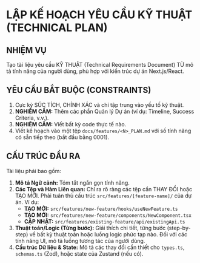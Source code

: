 # LẬP KẾ HOẠCH YÊU CẦU KỸ THUẬT (TECHNICAL PLAN)

## NHIỆM VỤ

Tạo tài liệu yêu cầu KỸ THUẬT (Technical Requirements Document) TỪ mô tả tính năng của người dùng, phù hợp với kiến trúc dự án Next.js/React.

## YÊU CẦU BẮT BUỘC (CONSTRAINTS)

1. Cực kỳ SÚC TÍCH, CHÍNH XÁC và chỉ tập trung vào yếu tố kỹ thuật.
2. **NGHIÊM CẤM:** Thêm các phần Quản lý Dự án (ví dụ: Timeline, Success Criteria, v.v.).
3. **NGHIÊM CẤM:** Viết bất kỳ code thực tế nào.
4. Viết kế hoạch vào một tệp `docs/features/<N>_PLAN.md` với số tính năng có sẵn tiếp theo (bắt đầu bằng 0001).

## CẤU TRÚC ĐẦU RA

Tài liệu phải bao gồm:

1.  **Mô tả Ngữ cảnh:** Tóm tắt ngắn gọn tính năng.
2.  **Các Tệp và Hàm Liên quan:** Chỉ ra rõ ràng các tệp cần THAY ĐỔI hoặc TẠO MỚI. Phải tuân thủ cấu trúc `src/features/[feature-name]/` của dự án. Ví dụ:
    *   **TẠO MỚI:** `src/features/new-feature/hooks/useNewFeature.ts`
    *   **TẠO MỚI:** `src/features/new-feature/components/NewComponent.tsx`
    *   **CẬP NHẬT:** `src/features/existing-feature/api/existingApi.ts`
3.  **Thuật toán/Logic (Từng bước):** Giải thích chi tiết, từng bước (step-by-step) về bất kỳ thuật toán hoặc luồng logic phức tạp nào. Đối với các tính năng UI, mô tả luồng tương tác của người dùng.
4.  **Cấu trúc Dữ liệu & State:** Mô tả các thay đổi cần thiết cho `types.ts`, `schemas.ts` (Zod), hoặc state của Zustand (nếu có).